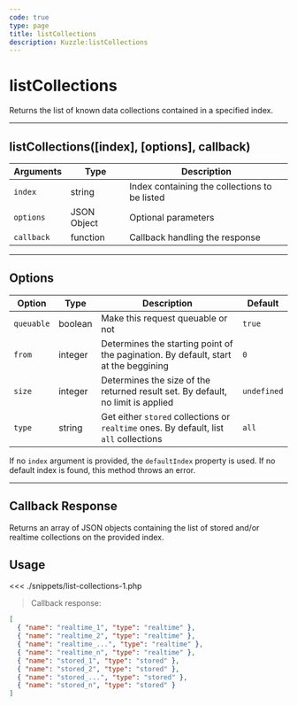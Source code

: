 ```yaml
---
code: true
type: page
title: listCollections
description: Kuzzle:listCollections
---
```


# listCollections

Returns the list of known data collections contained in a specified index.

---

## listCollections([index], [options], callback)

| Arguments  | Type        | Description                                   |
| ---------- | ----------- | --------------------------------------------- |
| `index`    | string      | Index containing the collections to be listed |
| `options`  | JSON Object | Optional parameters                           |
| `callback` | function    | Callback handling the response                |

---

## Options

| Option     | Type    | Description                                                                            | Default     |
| ---------- | ------- | -------------------------------------------------------------------------------------- | ----------- |
| `queuable` | boolean | Make this request queuable or not                                                      | `true`      |
| `from`     | integer | Determines the starting point of the pagination. By default, start at the beggining    | `0`         |
| `size`     | integer | Determines the size of the returned result set. By default, no limit is applied        | `undefined` |
| `type`     | string  | Get either `stored` collections or `realtime` ones. By default, list `all` collections | `all`       |

If no `index` argument is provided, the `defaultIndex` property is used. If no default index is found, this method throws an error.

---

## Callback Response

Returns an array of JSON objects containing the list of stored and/or realtime collections on the provided index.

## Usage

<<< ./snippets/list-collections-1.php

> Callback response:

```json
[
  { "name": "realtime_1", "type": "realtime" },
  { "name": "realtime_2", "type": "realtime" },
  { "name": "realtime_...", "type": "realtime" },
  { "name": "realtime_n", "type": "realtime" },
  { "name": "stored_1", "type": "stored" },
  { "name": "stored_2", "type": "stored" },
  { "name": "stored_...", "type": "stored" },
  { "name": "stored_n", "type": "stored" }
]
```
